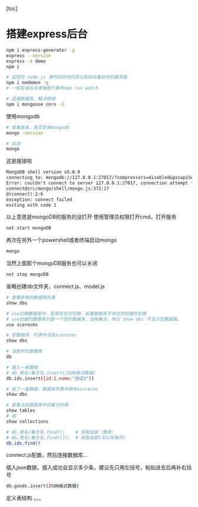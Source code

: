 [toc]

# 搭建express后台

```bash
npm i express-generator -g
express --version
express -e demo
npm i

# 监控你 node.js 源代码的任何变化和自动重启你的服务器
npm i nodemon -g
# 一般安装后会单独配个脚本npm run watch

# 连接数据库、解决跨域
npm i mongoose cors -S
```

使用mongodb
```bash
# 查看版本，是否安装mongodb
mongo -version

# 启动
mongo
```

这是报错啦
```txt
MongoDB shell version v5.0.9
connecting to: mongodb://127.0.0.1:27017/?compressors=disabled&gssapiServiceName=mongodb
Error: couldn't connect to server 127.0.0.1:27017, connection attempt failed: SocketException: Error connecting to 127.0.0.1:27017 :: caused by :: ����Ŀ�����������ܾ����޷����ӡ� :
connect@src/mongo/shell/mongo.js:372:17
@(connect):2:6
exception: connect failed
exiting with code 1
```

以上意思是mongoDB的服务的没打开
使用管理员权限打开cmd，打开服务
```bash
net start mongoDB
```

再次在另外一个powershell或者终端启动mongo
```bash
mongo
```

当然上面那个mongoDB服务也可以关闭
```bash
net stop mongoDB
```

省略创建db文件夹，connect.js、model.js

```bash
# 查看所有的数据库列表
show dbs

# use切换数据库时，若库存在则切换，如果数据库不存在则创建并切换
# use创建的数据库只是一个空的数据库，没有集合，所以`show dbs`不显示空数据库。
use scorecms

# 空数据库，列表中没有scorecms
show dbs

# 当前所在数据库
db

# 插入一条数据
# db.表名/集合名.insert(JSON格式数据)
db.ids.insert({id:1,name:"测试1"})

# 有了一条数据，数据库列表中就有scorecms
show dbs

# 查看当前数据库中的集合列表
show tables
# 或
show collections

# db.表名/集合名.find();    # 获取全部（推荐）
# db.表名/集合名.find({});  # 获取全部[可以写条件]
db.ids.find()
```

connect.js配置，然后连接数据库...

插入json数据，插入成功会显示多少条，建议先只用左括号，粘贴进去后再补右括号
```bash
db.goods.insert(JSON格式数据)
```

定义表结构
。。。

